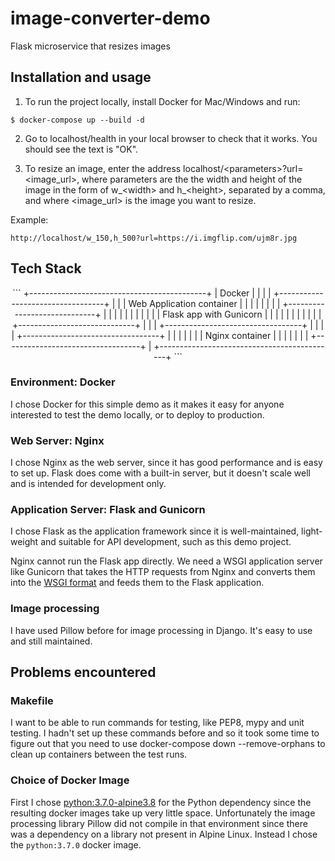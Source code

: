 # image-converter-demo
Flask microservice that resizes images


## Installation and usage
1. To run the project locally, install Docker for Mac/Windows and run:

```$ docker-compose up --build -d```

2. Go to localhost/health in your local browser to check that it works. You should see the text is "OK".

3. To resize an image, enter the address localhost/\<parameters\>?url=<image_url>, where parameters are the the width and height of the image in the form of w_\<width\> and h_\<height\>, separated by a comma, and where <image_url> is the image you want to resize.

Example:
```
http://localhost/w_150,h_500?url=https://i.imgflip.com/ujm8r.jpg
```


## Tech Stack
<center>
```
+--------------------------------------------+
| Docker                                     |
|                                            |
|   +----------------------------------+     |
|   | Web Application container        |     |
|   |                                  |     |
|   | +-----------------------------+  |     |
|   | |                             |  |     |
|   | |  Flask app with Gunicorn    |  |     |
|   | |                             |  |     |
|   | +-----------------------------+  |     |
|   +----------------------------------+     |
|                                            |
|   +----------------------------------+     |
|   |                                  |     |
|   | Nginx container                  |     |
|   |                                  |     |
|   +----------------------------------+     |
+--------------------------------------------+
```
</center>

### Environment: Docker
I chose Docker for this simple demo as it makes it easy for anyone interested to test the demo locally, or to deploy to production.

### Web Server: Nginx
I chose Nginx as the web server, since it has good performance and is easy to set up. Flask does come with a built-in server, but it doesn't scale well and is intended for development only.

### Application Server: Flask and Gunicorn
I chose Flask as the application framework since it is well-maintained, light-weight and suitable for API development, such as this demo project.

Nginx cannot run the Flask app directly. We need a WSGI application server like Gunicorn that takes the HTTP requests from Nginx and converts them into the [WSGI format](https://wsgi.readthedocs.io/) and feeds them to the Flask application.

### Image processing
I have used Pillow before for image processing in Django. It's easy to use and still maintained.

 
## Problems encountered
### Makefile
I want to be able to run commands for testing, like PEP8, mypy and unit testing. I hadn't set up these commands before and so it took some time to figure out that you need to use docker-compose down --remove-orphans to clean up containers between the test runs. 

### Choice of Docker Image
First I chose [python:3.7.0-alpine3.8](https://alpinelinux.org/about/) for the Python dependency since the resulting docker images take up very little space. Unfortunately the image processing library Pillow did not compile in that environment since there was a dependency on a library not present in Alpine Linux. Instead I chose the ```python:3.7.0``` docker image.